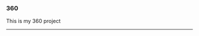 ### 360

This is my 360 project 

<script src="//360.vizor.io/scripts/embed.js" data-vizorurl="https://360.vizor.io/embed/v/bjyew" ></script>

***

